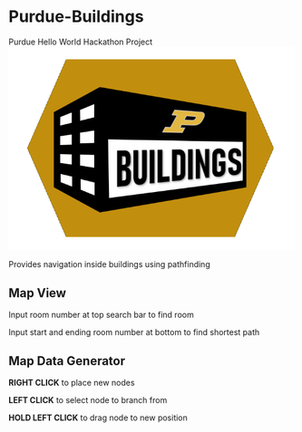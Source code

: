 # Purdue-Buildings
Purdue Hello World Hackathon Project
![alt text](web-app/public/img/icon.png "Purdue Buildings Logo")

Provides navigation inside buildings using pathfinding

## Map View
Input room number at top search bar to find room

Input start and ending room number at bottom to find shortest path

## Map Data Generator

**RIGHT CLICK** to place new nodes

**LEFT CLICK** to select node to branch from

**HOLD LEFT CLICK** to drag node to new position


